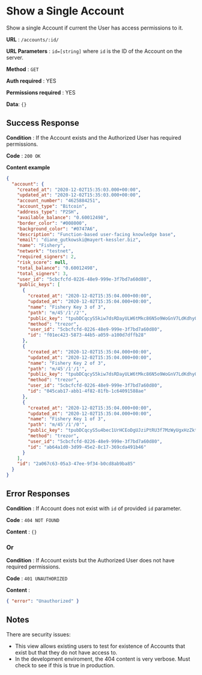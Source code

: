 # Show a Single Account

Show a single Account if current the User has access permissions to it.

**URL** : `/accounts/:id/`

**URL Parameters** : `id=[string]` where `id` is the ID of the Account on the
server.

**Method** : `GET`

**Auth required** : YES

**Permissions required** : YES

**Data**: `{}`

## Success Response

**Condition** : If the Account exists and the Authorized User has required permissions.

**Code** : `200 OK`

**Content example**

```json
{
  "account": {
    "created_at": "2020-12-02T15:35:03.000+00:00",
    "updated_at": "2020-12-02T15:35:03.000+00:00",
    "account_number": "4625884251",
    "account_type": "Bitcoin",
    "address_type": "P2SH",
    "available_balance": "0.60012498",
    "border_color": "#008000",
    "background_color": "#0747A6",
    "description": "Function-based user-facing knowledge base",
    "email": "diane_gutkowski@mayert-kessler.biz",
    "name": "Fishery",
    "network": "testnet",
    "required_signers": 2,
    "risk_score": null,
    "total_balance": "0.60012498",
    "total_signers": 3,
    "user_id": "5cbcfcfd-0226-48e9-999e-3f7bd7a60d80",
    "public_keys": [
      {
        "created_at": "2020-12-02T15:35:04.000+00:00",
        "updated_at": "2020-12-02T15:35:04.000+00:00",
        "name": "Fishery Key 3 of 3",
        "path": "m/45'/1'/2'",
        "public_key": "tpubDCqcyS5kiw7dsRDayULW6tMkc86N5o9WoGnV7LdKdhyQu6khWp1X3NRS3EnycKTE2d88aSkqYcvJg2MvV8wxVCZCtKT7VAEDxKhD1BGk5ez",
        "method": "trezor",
        "user_id": "5cbcfcfd-0226-48e9-999e-3f7bd7a60d80",
        "id": "f01ec423-5873-44b5-a059-a100d7dffb28"
      },
      {
        "created_at": "2020-12-02T15:35:04.000+00:00",
        "updated_at": "2020-12-02T15:35:04.000+00:00",
        "name": "Fishery Key 2 of 3",
        "path": "m/45'/1'/1'",
        "public_key": "tpubDCqcyS5kiw7dsRDayULW6tMkc86N5o9WoGnV7LdKdhyQu6khWp1X3NRS3EnycKTE2d44aSkqYcvJg2MvV8wxVCZCtKT7VAEDxKhD1BGk5eq",
        "method": "trezor",
        "user_id": "5cbcfcfd-0226-48e9-999e-3f7bd7a60d80",
        "id": "045cab17-abb1-4f82-81fb-1c64091588ae"
      },
      {
        "created_at": "2020-12-02T15:35:04.000+00:00",
        "updated_at": "2020-12-02T15:35:04.000+00:00",
        "name": "Fishery Key 1 of 3",
        "path": "m/45'/1'/0'",
        "public_key": "tpubDCqcyS5u4bec1UrHCEoDgUJziPtRU3f7MzWyUgxHzZkt8zvMCv25ap3KFs2c9iy2CwFQHaeFzQwtFTirrYbmVWdBL2uc6BDrn7iMnZGMx3X",
        "method": "trezor",
        "user_id": "5cbcfcfd-0226-48e9-999e-3f7bd7a60d80",
        "id": "ab64a1d0-3d99-45e2-8c17-369cda491b46"
      }
    ],
    "id": "2a067c63-05a3-47ee-9f34-b0cd8ab9ba85"
  }
}
```

## Error Responses

**Condition** : If Account does not exist with `id` of provided `id` parameter.

**Code** : `404 NOT FOUND`

**Content** : `{}`

### Or

**Condition** : If Account exists but the Authorized User does not have required
permissions.

**Code** : `401 UNAUTHORIZED`

**Content** :

```json
{ "error": "Unauthorized" }
```

## Notes

There are security issues:

- This view allows existing users to test for existence of Accounts that exist
  but that they do not have access to.
- In the development enviroment, the 404 content is very verbose. Must check to see if this is true in production.
